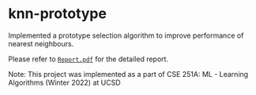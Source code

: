 # knn-prototype

Implemented a prototype selection algorithm to improve performance of nearest neighbours.

Please refer to [`Report.pdf`](https://github.com/nidhidhamnani/nn-prototype-selection/blob/main/Report.pdf) for the detailed report.

Note: This project was implemented as a part of CSE 251A: ML - Learning Algorithms (Winter 2022) at UCSD
